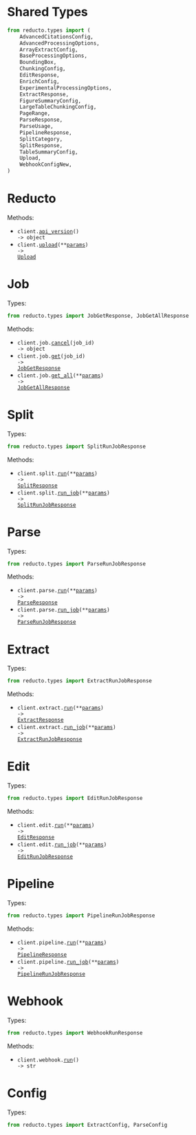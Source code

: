 # Shared Types

```python
from reducto.types import (
    AdvancedCitationsConfig,
    AdvancedProcessingOptions,
    ArrayExtractConfig,
    BaseProcessingOptions,
    BoundingBox,
    ChunkingConfig,
    EditResponse,
    EnrichConfig,
    ExperimentalProcessingOptions,
    ExtractResponse,
    FigureSummaryConfig,
    LargeTableChunkingConfig,
    PageRange,
    ParseResponse,
    ParseUsage,
    PipelineResponse,
    SplitCategory,
    SplitResponse,
    TableSummaryConfig,
    Upload,
    WebhookConfigNew,
)
```

# Reducto

Methods:

- <code title="get /version">client.<a href="./src/reducto/_client.py">api_version</a>() -> object</code>
- <code title="post /upload">client.<a href="./src/reducto/_client.py">upload</a>(\*\*<a href="src/reducto/types/client_upload_params.py">params</a>) -> <a href="./src/reducto/types/shared/upload.py">Upload</a></code>

# Job

Types:

```python
from reducto.types import JobGetResponse, JobGetAllResponse
```

Methods:

- <code title="post /cancel/{job_id}">client.job.<a href="./src/reducto/resources/job.py">cancel</a>(job_id) -> object</code>
- <code title="get /job/{job_id}">client.job.<a href="./src/reducto/resources/job.py">get</a>(job_id) -> <a href="./src/reducto/types/job_get_response.py">JobGetResponse</a></code>
- <code title="get /jobs">client.job.<a href="./src/reducto/resources/job.py">get_all</a>(\*\*<a href="src/reducto/types/job_get_all_params.py">params</a>) -> <a href="./src/reducto/types/job_get_all_response.py">JobGetAllResponse</a></code>

# Split

Types:

```python
from reducto.types import SplitRunJobResponse
```

Methods:

- <code title="post /split">client.split.<a href="./src/reducto/resources/split.py">run</a>(\*\*<a href="src/reducto/types/split_run_params.py">params</a>) -> <a href="./src/reducto/types/shared/split_response.py">SplitResponse</a></code>
- <code title="post /split_async">client.split.<a href="./src/reducto/resources/split.py">run_job</a>(\*\*<a href="src/reducto/types/split_run_job_params.py">params</a>) -> <a href="./src/reducto/types/split_run_job_response.py">SplitRunJobResponse</a></code>

# Parse

Types:

```python
from reducto.types import ParseRunJobResponse
```

Methods:

- <code title="post /parse">client.parse.<a href="./src/reducto/resources/parse.py">run</a>(\*\*<a href="src/reducto/types/parse_run_params.py">params</a>) -> <a href="./src/reducto/types/shared/parse_response.py">ParseResponse</a></code>
- <code title="post /parse_async">client.parse.<a href="./src/reducto/resources/parse.py">run_job</a>(\*\*<a href="src/reducto/types/parse_run_job_params.py">params</a>) -> <a href="./src/reducto/types/parse_run_job_response.py">ParseRunJobResponse</a></code>

# Extract

Types:

```python
from reducto.types import ExtractRunJobResponse
```

Methods:

- <code title="post /extract">client.extract.<a href="./src/reducto/resources/extract.py">run</a>(\*\*<a href="src/reducto/types/extract_run_params.py">params</a>) -> <a href="./src/reducto/types/shared/extract_response.py">ExtractResponse</a></code>
- <code title="post /extract_async">client.extract.<a href="./src/reducto/resources/extract.py">run_job</a>(\*\*<a href="src/reducto/types/extract_run_job_params.py">params</a>) -> <a href="./src/reducto/types/extract_run_job_response.py">ExtractRunJobResponse</a></code>

# Edit

Types:

```python
from reducto.types import EditRunJobResponse
```

Methods:

- <code title="post /edit">client.edit.<a href="./src/reducto/resources/edit.py">run</a>(\*\*<a href="src/reducto/types/edit_run_params.py">params</a>) -> <a href="./src/reducto/types/shared/edit_response.py">EditResponse</a></code>
- <code title="post /edit_async">client.edit.<a href="./src/reducto/resources/edit.py">run_job</a>(\*\*<a href="src/reducto/types/edit_run_job_params.py">params</a>) -> <a href="./src/reducto/types/edit_run_job_response.py">EditRunJobResponse</a></code>

# Pipeline

Types:

```python
from reducto.types import PipelineRunJobResponse
```

Methods:

- <code title="post /pipeline">client.pipeline.<a href="./src/reducto/resources/pipeline.py">run</a>(\*\*<a href="src/reducto/types/pipeline_run_params.py">params</a>) -> <a href="./src/reducto/types/shared/pipeline_response.py">PipelineResponse</a></code>
- <code title="post /pipeline_async">client.pipeline.<a href="./src/reducto/resources/pipeline.py">run_job</a>(\*\*<a href="src/reducto/types/pipeline_run_job_params.py">params</a>) -> <a href="./src/reducto/types/pipeline_run_job_response.py">PipelineRunJobResponse</a></code>

# Webhook

Types:

```python
from reducto.types import WebhookRunResponse
```

Methods:

- <code title="post /configure_webhook">client.webhook.<a href="./src/reducto/resources/webhook.py">run</a>() -> str</code>

# Config

Types:

```python
from reducto.types import ExtractConfig, ParseConfig
```
